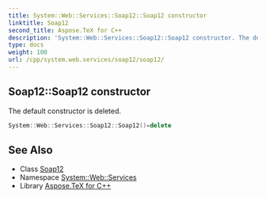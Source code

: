 ```yaml
---
title: System::Web::Services::Soap12::Soap12 constructor
linktitle: Soap12
second_title: Aspose.TeX for C++
description: 'System::Web::Services::Soap12::Soap12 constructor. The default constructor is deleted in C++.'
type: docs
weight: 100
url: /cpp/system.web.services/soap12/soap12/
---
```

## Soap12::Soap12 constructor


The default constructor is deleted.

```cpp
System::Web::Services::Soap12::Soap12()=delete
```

## See Also

* Class [Soap12](../)
* Namespace [System::Web::Services](../../)
* Library [Aspose.TeX for C++](../../../)
